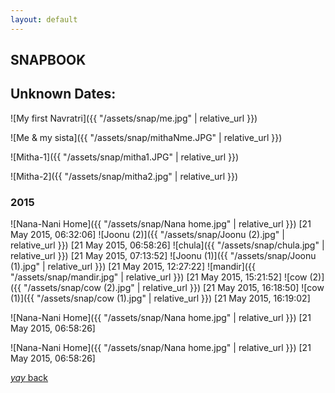 ```yaml
---
layout: default
---
```


## SNAPBOOK

## Unknown Dates:
![My first Navratri]({{ "/assets/snap/me.jpg" | relative_url }})

![Me & my sista]({{ "/assets/snap/mithaNme.JPG" | relative_url }})

![Mitha-1]({{ "/assets/snap/mitha1.JPG" | relative_url }})

![Mitha-2]({{ "/assets/snap/mitha2.jpg" | relative_url }})

### 2015

![Nana-Nani Home]({{ "/assets/snap/Nana home.jpg" | relative_url }}) [‎21 ‎May ‎2015, ‏‎06:32:06]
![Joonu (2)]({{ "/assets/snap/Joonu (2).jpg" | relative_url }}) [21 ‎May ‎2015, ‏‎06:58:26]
![chula]({{ "/assets/snap/chula.jpg" | relative_url }}) [‎21 ‎May ‎2015, ‏‎07:13:52]
![Joonu (1)]({{ "/assets/snap/Joonu (1).jpg" | relative_url }}) [21 ‎May ‎2015, ‏‎12:27:22]
![mandir]({{ "/assets/snap/mandir.jpg" | relative_url }}) [‎21 ‎May ‎2015, ‏‎15:21:52]
![cow (2)]({{ "/assets/snap/cow (2).jpg" | relative_url }}) [21 ‎May ‎2015, ‏‎16:18:50]
![cow (1)]({{ "/assets/snap/cow (1).jpg" | relative_url }}) [‎21 ‎May ‎2015, ‏‎16:19:02]

![Nana-Nani Home]({{ "/assets/snap/Nana home.jpg" | relative_url }}) [21 ‎May ‎2015, ‏‎06:58:26]

![Nana-Nani Home]({{ "/assets/snap/Nana home.jpg" | relative_url }}) [21 ‎May ‎2015, ‏‎06:58:26]













































































































[_yay_ back](https://srterm.github.io/srt/blog.html)
